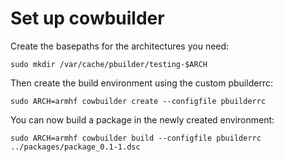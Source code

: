 # Set up cowbuilder

Create the basepaths for the architectures you need:
```
sudo mkdir /var/cache/pbuilder/testing-$ARCH
```

Then create the build environment using the custom pbuilderrc:
```
sudo ARCH=armhf cowbuilder create --configfile pbuilderrc
```

You can now build a package in the newly created environment:
```
sudo ARCH=armhf cowbuilder build --configfile pbuilderrc ../packages/package_0.1-1.dsc
```

